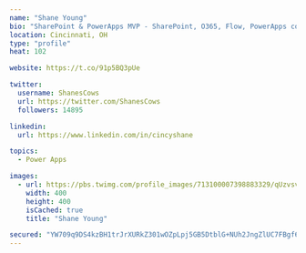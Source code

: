 ```yaml
---
name: "Shane Young"
bio: "SharePoint & PowerApps MVP - SharePoint, O365, Flow, PowerApps consulting? @PowerApps911 | Pure Snark? You found it."
location: Cincinnati, OH
type: "profile"
heat: 102

website: https://t.co/91p5BQ3pUe

twitter:
  username: ShanesCows
  url: https://twitter.com/ShanesCows
  followers: 14895

linkedin:
  url: https://www.linkedin.com/in/cincyshane

topics:
  - Power Apps

images:
  - url: https://pbs.twimg.com/profile_images/713100007398883329/qUzvsvQ3_400x400.jpg
    width: 400
    height: 400
    isCached: true
    title: "Shane Young"

secured: "YW709q9DS4kzBH1trJrXURkZ301wOZpLpj5GB5DtblG+NUh2JngZlUC7FBgf6zF4o1eZg1fAb8G25eLIcIGVP0SR3q1H2ymlCrshxUZ+Q8vI0VcSJGj9ymbfE2RgHO5KYVpSbjrPIWEC5nvqP5oxPhrpdMyz/UIgdm2XxTq0l7a/wKc/C+JBBnu4w8hLpDgJKhz3Q9u0rE9HpiR1EvoJ8OYr1mxCaaYLvS1gpdYgiBSvIhVTQXN6Rr8DVc/6a0vB6MD74ShS5dd6LmQeRHhNNjGwcXioMQB1P+PN8FUVhVVxMFeqsmtgohWA3KXpZO1KfS9nayQEY9DiA5zzMhBGktk8YfyA03kF4s4+OppOEgllkc3wrubYqube4pBEhyFAR9f/JpXUE8CjZTvsbL3ed9Mu3LqnYqOe9RIkj7CqQ1A=;FoOMIqgViGvDQX5PeiQwlw=="
---
```



